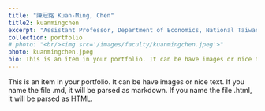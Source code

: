 ```yaml
---
title: "陳冠銘 Kuan-Ming, Chen"
title2: kuanmingchen
excerpt: "Assistant Professor, Department of Economics, National Taiwan University<br/><img src='/images/faculty/kuanmingchen.jpeg'>"
collection: portfolio
# photo: "<br/><img src='/images/faculty/kuanmingchen.jpeg'>"
photo: kuanmingchen.jpeg
bio: This is an item in your portfolio. It can be have images or nice text. If you name the file .md, it will be parsed as markdown. If you name the file .html, it will be parsed as HTML. 
---
```


This is an item in your portfolio. It can be have images or nice text. If you name the file .md, it will be parsed as markdown. If you name the file .html, it will be parsed as HTML. 
